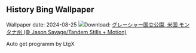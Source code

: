## History Bing Wallpaper
Wallpaper date: 2024-08-25
![](https://www.bing.com/th?id=OHR.SwiftcurrentLake_JA-JP7854639610_UHD.jpg&w=1000)Download: [グレーシャー国立公園, 米国 モンタナ州 (© Jason Savage/Tandem Stills + Motion)](https://www.bing.com/th?id=OHR.SwiftcurrentLake_JA-JP7854639610_UHD.jpg)

Auto get programm by LtgX
